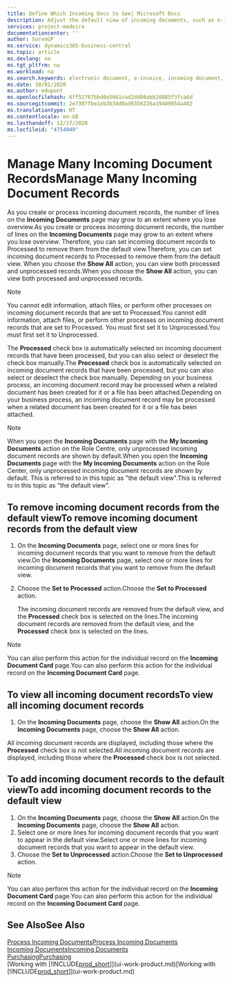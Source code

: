 ```yaml
---
title: Define Which Incoming Docs to See| Microsoft Docs
description: Adjust the default view of incoming documents, such as e-invoices, to improve your overview of processed and unprocessed records.
services: project-madeira
documentationcenter: ''
author: SorenGP
ms.service: dynamics365-business-central
ms.topic: article
ms.devlang: na
ms.tgt_pltfrm: na
ms.workload: na
ms.search.keywords: electronic document, e-invoice, incoming document, OCR, ecommerce, document exchange, import invoice
ms.date: 10/01/2020
ms.author: edupont
ms.openlocfilehash: 6ff52767bbd0a5661cad2dd80abb20885f3fca6d
ms.sourcegitcommit: 2e7307fbe1eb3b34d0ad9356226a19409054a402
ms.translationtype: HT
ms.contentlocale: en-GB
ms.lasthandoff: 12/17/2020
ms.locfileid: "4754949"
---
```

# <a name="manage-many-incoming-document-records"></a><span data-ttu-id="fab9e-103">Manage Many Incoming Document Records</span><span class="sxs-lookup"><span data-stu-id="fab9e-103">Manage Many Incoming Document Records</span></span>
<span data-ttu-id="fab9e-104">As you create or process incoming document records, the number of lines on the **Incoming Documents** page may grow to an extent where you lose overview.</span><span class="sxs-lookup"><span data-stu-id="fab9e-104">As you create or process incoming document records, the number of lines on the **Incoming Documents** page may grow to an extent where you lose overview.</span></span> <span data-ttu-id="fab9e-105">Therefore, you can set incoming document records to Processed to remove them from the default view.</span><span class="sxs-lookup"><span data-stu-id="fab9e-105">Therefore, you can set incoming document records to Processed to remove them from the default view.</span></span> <span data-ttu-id="fab9e-106">When you choose the **Show All** action, you can view both processed and unprocessed records.</span><span class="sxs-lookup"><span data-stu-id="fab9e-106">When you choose the **Show All** action, you can view both processed and unprocessed records.</span></span>

> [!NOTE]  
>   <span data-ttu-id="fab9e-107">You cannot edit information, attach files, or perform other processes on incoming document records that are set to Processed.</span><span class="sxs-lookup"><span data-stu-id="fab9e-107">You cannot edit information, attach files, or perform other processes on incoming document records that are set to Processed.</span></span> <span data-ttu-id="fab9e-108">You must first set it to Unprocessed.</span><span class="sxs-lookup"><span data-stu-id="fab9e-108">You must first set it to Unprocessed.</span></span>

<span data-ttu-id="fab9e-109">The **Processed** check box is automatically selected on incoming document records that have been processed, but you can also select or deselect the check box manually.</span><span class="sxs-lookup"><span data-stu-id="fab9e-109">The **Processed** check box is automatically selected on incoming document records that have been processed, but you can also select or deselect the check box manually.</span></span> <span data-ttu-id="fab9e-110">Depending on your business process, an incoming document record may be processed when a related document has been created for it or a file has been attached.</span><span class="sxs-lookup"><span data-stu-id="fab9e-110">Depending on your business process, an incoming document record may be processed when a related document has been created for it or a file has been attached.</span></span>

> [!NOTE]  
>   <span data-ttu-id="fab9e-111">When you open the **Incoming Documents** page with the **My Incoming Documents** action on the Role Centre, only unprocessed incoming document records are shown by default.</span><span class="sxs-lookup"><span data-stu-id="fab9e-111">When you open the **Incoming Documents** page with the **My Incoming Documents** action on the Role Center, only unprocessed incoming document records are shown by default.</span></span> <span data-ttu-id="fab9e-112">This is referred to in this topic as "the default view".</span><span class="sxs-lookup"><span data-stu-id="fab9e-112">This is referred to in this topic as "the default view".</span></span>

## <a name="to-remove-incoming-document-records-from-the-default-view"></a><span data-ttu-id="fab9e-113">To remove incoming document records from the default view</span><span class="sxs-lookup"><span data-stu-id="fab9e-113">To remove incoming document records from the default view</span></span>
1. <span data-ttu-id="fab9e-114">On the **Incoming Documents** page, select one or more lines for incoming document records that you want to remove from the default view.</span><span class="sxs-lookup"><span data-stu-id="fab9e-114">On the **Incoming Documents** page, select one or more lines for incoming document records that you want to remove from the default view.</span></span>
2. <span data-ttu-id="fab9e-115">Choose the **Set to Processed** action.</span><span class="sxs-lookup"><span data-stu-id="fab9e-115">Choose the **Set to Processed** action.</span></span>

    <span data-ttu-id="fab9e-116">The incoming document records are removed from the default view, and the **Processed** check box is selected on the lines.</span><span class="sxs-lookup"><span data-stu-id="fab9e-116">The incoming document records are removed from the default view, and the **Processed** check box is selected on the lines.</span></span>

> [!NOTE]  
>   <span data-ttu-id="fab9e-117">You can also perform this action for the individual record on the **Incoming Document Card** page.</span><span class="sxs-lookup"><span data-stu-id="fab9e-117">You can also perform this action for the individual record on the **Incoming Document Card** page.</span></span>

## <a name="to-view-all-incoming-document-records"></a><span data-ttu-id="fab9e-118">To view all incoming document records</span><span class="sxs-lookup"><span data-stu-id="fab9e-118">To view all incoming document records</span></span>
1. <span data-ttu-id="fab9e-119">On the **Incoming Documents** page, choose the **Show All** action.</span><span class="sxs-lookup"><span data-stu-id="fab9e-119">On the **Incoming Documents** page, choose the **Show All** action.</span></span>

<span data-ttu-id="fab9e-120">All incoming document records are displayed, including those where the **Processed** check box is not selected.</span><span class="sxs-lookup"><span data-stu-id="fab9e-120">All incoming document records are displayed, including those where the **Processed** check box is not selected.</span></span>

## <a name="to-add-incoming-document-records-to-the-default-view"></a><span data-ttu-id="fab9e-121">To add incoming document records to the default view</span><span class="sxs-lookup"><span data-stu-id="fab9e-121">To add incoming document records to the default view</span></span>
1. <span data-ttu-id="fab9e-122">On the **Incoming Documents** page, choose the **Show All** action.</span><span class="sxs-lookup"><span data-stu-id="fab9e-122">On the **Incoming Documents** page, choose the **Show All** action.</span></span>
2. <span data-ttu-id="fab9e-123">Select one or more lines for incoming document records that you want to appear in the default view.</span><span class="sxs-lookup"><span data-stu-id="fab9e-123">Select one or more lines for incoming document records that you want to appear in the default view.</span></span>
3. <span data-ttu-id="fab9e-124">Choose the **Set to Unprocessed** action.</span><span class="sxs-lookup"><span data-stu-id="fab9e-124">Choose the **Set to Unprocessed** action.</span></span>  

> [!NOTE]  
>   <span data-ttu-id="fab9e-125">You can also perform this action for the individual record on the **Incoming Document Card** page.</span><span class="sxs-lookup"><span data-stu-id="fab9e-125">You can also perform this action for the individual record on the **Incoming Document Card** page.</span></span>

## <a name="see-also"></a><span data-ttu-id="fab9e-126">See Also</span><span class="sxs-lookup"><span data-stu-id="fab9e-126">See Also</span></span>
[<span data-ttu-id="fab9e-127">Process Incoming Documents</span><span class="sxs-lookup"><span data-stu-id="fab9e-127">Process Incoming Documents</span></span>](across-process-income-documents.md)  
[<span data-ttu-id="fab9e-128">Incoming Documents</span><span class="sxs-lookup"><span data-stu-id="fab9e-128">Incoming Documents</span></span>](across-income-documents.md)  
[<span data-ttu-id="fab9e-129">Purchasing</span><span class="sxs-lookup"><span data-stu-id="fab9e-129">Purchasing</span></span>](purchasing-manage-purchasing.md)  
<span data-ttu-id="fab9e-130">[Working with [!INCLUDE[prod_short](includes/prod_short.md)]](ui-work-product.md)</span><span class="sxs-lookup"><span data-stu-id="fab9e-130">[Working with [!INCLUDE[prod_short](includes/prod_short.md)]](ui-work-product.md)</span></span>
